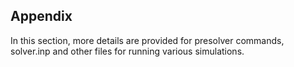 ## Appendix

In this section, more details are provided for presolver commands, solver.inp and other files for running various simulations. 
